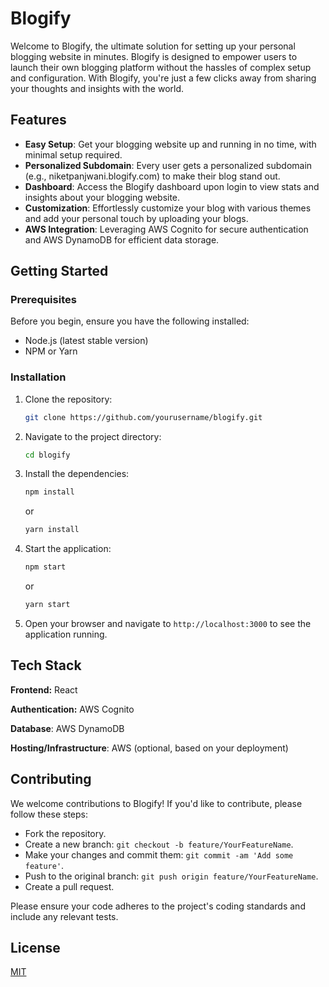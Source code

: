 
# Blogify

Welcome to Blogify, the ultimate solution for setting up your personal blogging website in minutes. Blogify is designed to empower users to launch their own blogging platform without the hassles of complex setup and configuration. With Blogify, you're just a few clicks away from sharing your thoughts and insights with the world.

## Features

- **Easy Setup**: Get your blogging website up and running in no time, with minimal setup required.
- **Personalized Subdomain**: Every user gets a personalized subdomain (e.g., niketpanjwani.blogify.com) to make their blog stand out.
- **Dashboard**: Access the Blogify dashboard upon login to view stats and insights about your blogging website.
- **Customization**: Effortlessly customize your blog with various themes and add your personal touch by uploading your blogs.
- **AWS Integration**: Leveraging AWS Cognito for secure authentication and AWS DynamoDB for efficient data storage.


## Getting Started
### Prerequisites

Before you begin, ensure you have the following installed:

*   Node.js (latest stable version)
*   NPM or Yarn

### Installation

1.  Clone the repository:

    ```bash
    git clone https://github.com/yourusername/blogify.git
    ```
    
2. Navigate to the project directory:

    ```bash
    cd blogify
    ```

3. Install the dependencies:

    ```bash
    npm install
    ```
    or

    ```bash
    yarn install
    ```

4. Start the application:

    ```bash
    npm start
    ```
    or

    ```bash
    yarn start
    ```

5. Open your browser and navigate to `http://localhost:3000` to see the application running.


## Tech Stack

**Frontend:** React

**Authentication:** AWS Cognito

**Database**: AWS DynamoDB

**Hosting/Infrastructure**: AWS (optional, based on your deployment)


## Contributing

We welcome contributions to Blogify! If you'd like to contribute, please follow these steps:

*   Fork the repository.
*   Create a new branch: `git checkout -b feature/YourFeatureName`.
*   Make your changes and commit them: `git commit -am 'Add some feature'`.
*   Push to the original branch: `git push origin feature/YourFeatureName`.
*   Create a pull request.

Please ensure your code adheres to the project's coding standards and include any relevant tests.


## License

[MIT](https://choosealicense.com/licenses/mit/)

